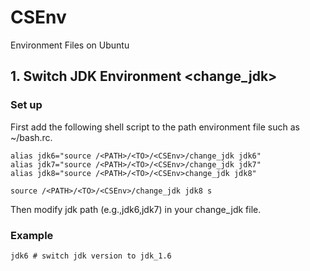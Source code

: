 # CSEnv
Environment Files on Ubuntu

## 1. Switch JDK Environment <change_jdk>

### Set up
First add the following shell script to the path environment file such as ~/bash.rc.
```shell
alias jdk6="source /<PATH>/<TO>/<CSEnv>/change_jdk jdk6"
alias jdk7="source /<PATH>/<TO>/<CSEnv>/change_jdk jdk7"
alias jdk8="source /<PATH>/<TO>/<CSEnv>change_jdk jdk8"

source /<PATH>/<TO>/<CSEnv>/change_jdk jdk8 s
```
Then modify jdk path (e.g.,jdk6,jdk7) in your change_jdk file.
### Example
```shell
jdk6 # switch jdk version to jdk_1.6
```
